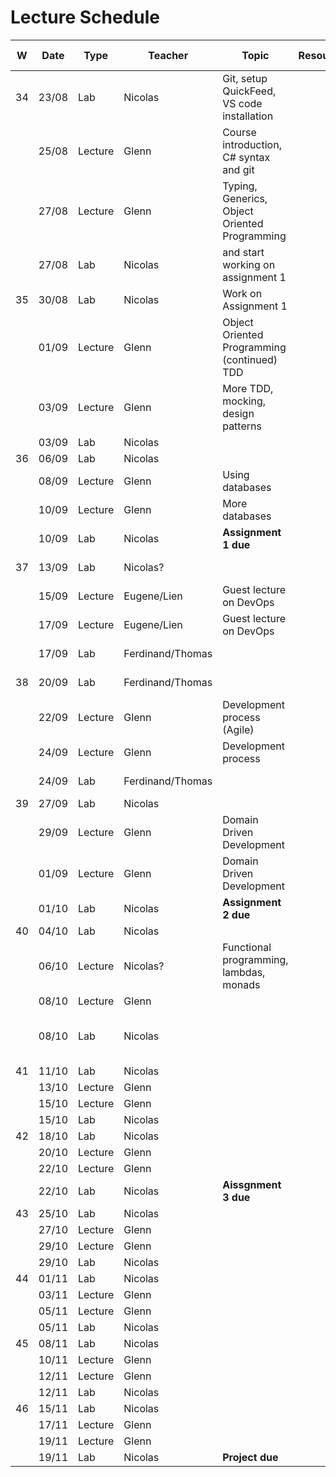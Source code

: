 # Lecture Schedule

| W   | Date  | Type    | Teacher          | Topic                                         | Resources | Travels / Remarks         |
| --- | ----- | ------- | ---------------- | --------------------------------------------- | --------- | ------------------------- |
| 34  | 23/08 | Lab     | Nicolas          | Git, setup QuickFeed, VS code installation    |           |                           |
|     | 25/08 | Lecture | Glenn            | Course introduction, C# syntax and git        |           |                           |
|     | 27/08 | Lecture | Glenn            | Typing, Generics, Object Oriented Programming |           |                           |
|     | 27/08 | Lab     | Nicolas          | and start working on assignment 1             |           |                           |
| 35  | 30/08 | Lab     | Nicolas          | Work on Assignment 1                          |           |                           |
|     | 01/09 | Lecture | Glenn            | Object Oriented Programming (continued) TDD   |           |                           |
|     | 03/09 | Lecture | Glenn            | More TDD, mocking, design patterns            |           |                           |
|     | 03/09 | Lab     | Nicolas          |                                               |           |                           |
| 36  | 06/09 | Lab     | Nicolas          |                                               |           |                           |
|     | 08/09 | Lecture | Glenn            | Using databases                               |           |                           |
|     | 10/09 | Lecture | Glenn            | More databases                                |           |                           |
|     | 10/09 | Lab     | Nicolas          | **Assignment 1 due**                          |           |                           |
| 37  | 13/09 | Lab     | Nicolas?         |                                               |           | Nicolas away              |
|     | 15/09 | Lecture | Eugene/Lien      | Guest lecture on DevOps                       |           | Glenn away                |
|     | 17/09 | Lecture | Eugene/Lien      | Guest lecture on DevOps                       |           | Glenn away                |
|     | 17/09 | Lab     | Ferdinand/Thomas |                                               |           | Nicolas away              |
| 38  | 20/09 | Lab     | Ferdinand/Thomas |                                               |           | Nicolas away              |
|     | 22/09 | Lecture | Glenn            | Development process (Agile)                   |           |                           |
|     | 24/09 | Lecture | Glenn            | Development process                           |           |                           |
|     | 24/09 | Lab     | Ferdinand/Thomas |                                               |           | Nicolas away              |
| 39  | 27/09 | Lab     | Nicolas          |                                               |           |                           |
|     | 29/09 | Lecture | Glenn            | Domain Driven Development                     |           |                           |
|     | 01/09 | Lecture | Glenn            | Domain Driven Development                     |           |                           |
|     | 01/10 | Lab     | Nicolas          | **Assignment 2 due**                          |           |                           |
| 40  | 04/10 | Lab     | Nicolas          |                                               |           |                           |
|     | 06/10 | Lecture | Nicolas?         | Functional programming, lambdas, monads       |           |                           |
|     | 08/10 | Lecture | Glenn            |                                               |           |                           |
|     | 08/10 | Lab     | Nicolas          |                                               |           | Lab starts a little later |
| 41  | 11/10 | Lab     | Nicolas          |                                               |           |                           |
|     | 13/10 | Lecture | Glenn            |                                               |           |                           |
|     | 15/10 | Lecture | Glenn            |                                               |           |                           |
|     | 15/10 | Lab     | Nicolas          |                                               |           |                           |
| 42  | 18/10 | Lab     | Nicolas          |                                               |           |                           |
|     | 20/10 | Lecture | Glenn            |                                               |           |                           |
|     | 22/10 | Lecture | Glenn            |                                               |           |                           |
|     | 22/10 | Lab     | Nicolas          | **Aissgnment 3 due**                          |           |                           |
| 43  | 25/10 | Lab     | Nicolas          |                                               |           |                           |
|     | 27/10 | Lecture | Glenn            |                                               |           |                           |
|     | 29/10 | Lecture | Glenn            |                                               |           |                           |
|     | 29/10 | Lab     | Nicolas          |                                               |           |                           |
| 44  | 01/11 | Lab     | Nicolas          |                                               |           |                           |
|     | 03/11 | Lecture | Glenn            |                                               |           |                           |
|     | 05/11 | Lecture | Glenn            |                                               |           |                           |
|     | 05/11 | Lab     | Nicolas          |                                               |           |                           |
| 45  | 08/11 | Lab     | Nicolas          |                                               |           |                           |
|     | 10/11 | Lecture | Glenn            |                                               |           |                           |
|     | 12/11 | Lecture | Glenn            |                                               |           |                           |
|     | 12/11 | Lab     | Nicolas          |                                               |           |                           |
| 46  | 15/11 | Lab     | Nicolas          |                                               |           |                           |
|     | 17/11 | Lecture | Glenn            |                                               |           |                           |
|     | 19/11 | Lecture | Glenn            |                                               |           |                           |
|     | 19/11 | Lab     | Nicolas          | **Project due**                               |           |                           |


